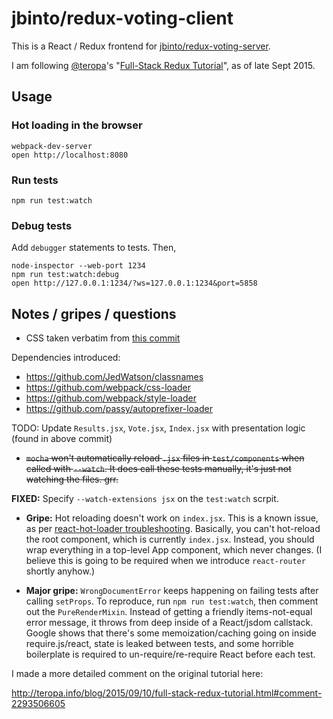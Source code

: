 # jbinto/redux-voting-client

This is a React / Redux frontend for [jbinto/redux-voting-server](https://github.com/jbinto/redux-voting-server).

I am following [@teropa](https://twitter.com/teropa)'s "[Full-Stack Redux Tutorial](http://teropa.info/blog/2015/09/10/full-stack-redux-tutorial.html)", as of late Sept 2015.

## Usage

### Hot loading in the browser

```
webpack-dev-server
open http://localhost:8080
```

### Run tests

```
npm run test:watch
```

### Debug tests

Add `debugger` statements to tests. Then,

```
node-inspector --web-port 1234
npm run test:watch:debug
open http://127.0.0.1:1234/?ws=127.0.0.1:1234&port=5858
```

## Notes / gripes / questions

* CSS taken verbatim from [this commit](https://github.com/teropa/redux-voting-client/commit/css)

Dependencies introduced:

* https://github.com/JedWatson/classnames
* https://github.com/webpack/css-loader
* https://github.com/webpack/style-loader
* https://github.com/passy/autoprefixer-loader

TODO: Update `Results.jsx`, `Vote.jsx`, `Index.jsx` with presentation logic (found in above commit)

* ~~`mocha` won't automatically reload `.jsx` files in `test/components` when called with `--watch`. It does call these tests manually, it's just not watching the files. grr.~~

**FIXED:** Specify `--watch-extensions jsx` on the `test:watch` scrpit.

* **Gripe:** Hot reloading doesn't work on `index.jsx`. This is a known issue, as per [react-hot-loader troubleshooting](https://github.com/gaearon/react-hot-loader/blob/master/docs/Troubleshooting.md#the-following-modules-couldnt-be-hot-updated-they-would-need-a-full-reload). Basically, you can't hot-reload the root component, which is currently `index.jsx`. Instead, you should wrap everything in a top-level App component, which never changes. (I believe this is going to be required when we introduce `react-router` shortly anyhow.)

* **Major gripe:** `WrongDocumentError` keeps happening on failing tests after calling `setProps`. To reproduce, run `npm run test:watch`, then comment out the `PureRenderMixin`. Instead of getting a friendly items-not-equal error message, it throws from deep inside of a React/jsdom callstack. Google shows that there's some memoization/caching going on inside require.js/react, state is leaked between tests, and some horrible boilerplate is required to un-require/re-require React before each test.

I made a more detailed comment on the original tutorial here:

http://teropa.info/blog/2015/09/10/full-stack-redux-tutorial.html#comment-2293506605
